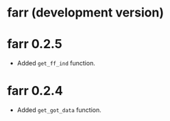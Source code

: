 # farr (development version)

# farr 0.2.5

* Added `get_ff_ind` function.

# farr 0.2.4

* Added `get_got_data` function.
